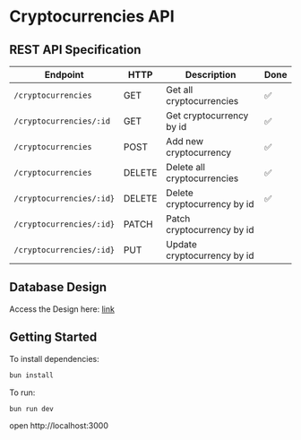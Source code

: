 # Cryptocurrencies API

## REST API Specification

| Endpoint                 | HTTP   | Description                 | Done |
| ------------------------ | ------ | --------------------------- | ---- |
| `/cryptocurrencies`      | GET    | Get all cryptocurrencies    | ✅   |
| `/cryptocurrencies/:id`  | GET    | Get cryptocurrency by id    | ✅   |
| `/cryptocurrencies`      | POST   | Add new cryptocurrency      | ✅   |
| `/cryptocurrencies`      | DELETE | Delete all cryptocurrencies | ✅   |
| `/cryptocurrencies/:id}` | DELETE | Delete cryptocurrency by id | ✅   |
| `/cryptocurrencies/:id}` | PATCH  | Patch cryptocurrency by id  |      |
| `/cryptocurrencies/:id}` | PUT    | Update cryptocurrency by id |      |

## Database Design

Access the Design here: [link](https://dbdiagram.io/d/Cryptocurrencies-API-68653ed2f413ba3508f08685)

## Getting Started

To install dependencies:

```sh
bun install
```

To run:

```sh
bun run dev
```

open http://localhost:3000
